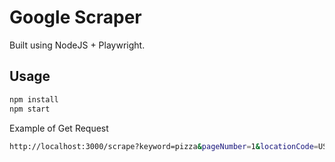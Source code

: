 # Google Scraper


Built using NodeJS + Playwright.

## Usage

```bash
npm install
npm start
```


Example of Get Request

```bash
http://localhost:3000/scrape?keyword=pizza&pageNumber=1&locationCode=US&language=en&proxyIp={proxyIp}&proxyPort={proxyPort}&proxyUsername={proxyUsername}&proxyPassword={proxyPassword}
```

